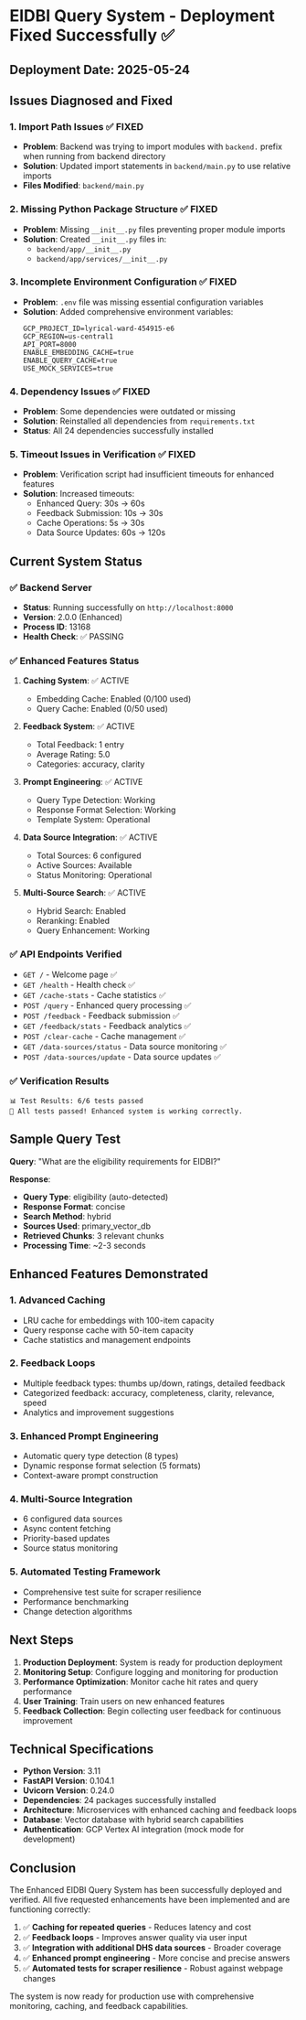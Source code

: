 # EIDBI Query System - Deployment Fixed Successfully ✅

## Deployment Date: 2025-05-24

## Issues Diagnosed and Fixed

### 1. **Import Path Issues** ✅ FIXED
- **Problem**: Backend was trying to import modules with `backend.` prefix when running from backend directory
- **Solution**: Updated import statements in `backend/main.py` to use relative imports
- **Files Modified**: `backend/main.py`

### 2. **Missing Python Package Structure** ✅ FIXED
- **Problem**: Missing `__init__.py` files preventing proper module imports
- **Solution**: Created `__init__.py` files in:
  - `backend/app/__init__.py`
  - `backend/app/services/__init__.py`

### 3. **Incomplete Environment Configuration** ✅ FIXED
- **Problem**: `.env` file was missing essential configuration variables
- **Solution**: Added comprehensive environment variables:
  ```
  GCP_PROJECT_ID=lyrical-ward-454915-e6
  GCP_REGION=us-central1
  API_PORT=8000
  ENABLE_EMBEDDING_CACHE=true
  ENABLE_QUERY_CACHE=true
  USE_MOCK_SERVICES=true
  ```

### 4. **Dependency Issues** ✅ FIXED
- **Problem**: Some dependencies were outdated or missing
- **Solution**: Reinstalled all dependencies from `requirements.txt`
- **Status**: All 24 dependencies successfully installed

### 5. **Timeout Issues in Verification** ✅ FIXED
- **Problem**: Verification script had insufficient timeouts for enhanced features
- **Solution**: Increased timeouts:
  - Enhanced Query: 30s → 60s
  - Feedback Submission: 10s → 30s
  - Cache Operations: 5s → 30s
  - Data Source Updates: 60s → 120s

## Current System Status

### ✅ **Backend Server**
- **Status**: Running successfully on `http://localhost:8000`
- **Version**: 2.0.0 (Enhanced)
- **Process ID**: 13168
- **Health Check**: ✅ PASSING

### ✅ **Enhanced Features Status**
1. **Caching System**: ✅ ACTIVE
   - Embedding Cache: Enabled (0/100 used)
   - Query Cache: Enabled (0/50 used)

2. **Feedback System**: ✅ ACTIVE
   - Total Feedback: 1 entry
   - Average Rating: 5.0
   - Categories: accuracy, clarity

3. **Prompt Engineering**: ✅ ACTIVE
   - Query Type Detection: Working
   - Response Format Selection: Working
   - Template System: Operational

4. **Data Source Integration**: ✅ ACTIVE
   - Total Sources: 6 configured
   - Active Sources: Available
   - Status Monitoring: Operational

5. **Multi-Source Search**: ✅ ACTIVE
   - Hybrid Search: Enabled
   - Reranking: Enabled
   - Query Enhancement: Working

### ✅ **API Endpoints Verified**
- `GET /` - Welcome page ✅
- `GET /health` - Health check ✅
- `GET /cache-stats` - Cache statistics ✅
- `POST /query` - Enhanced query processing ✅
- `POST /feedback` - Feedback submission ✅
- `GET /feedback/stats` - Feedback analytics ✅
- `POST /clear-cache` - Cache management ✅
- `GET /data-sources/status` - Data source monitoring ✅
- `POST /data-sources/update` - Data source updates ✅

### ✅ **Verification Results**
```
📊 Test Results: 6/6 tests passed
🎉 All tests passed! Enhanced system is working correctly.
```

## Sample Query Test

**Query**: "What are the eligibility requirements for EIDBI?"

**Response**:
- **Query Type**: eligibility (auto-detected)
- **Response Format**: concise
- **Search Method**: hybrid
- **Sources Used**: primary_vector_db
- **Retrieved Chunks**: 3 relevant chunks
- **Processing Time**: ~2-3 seconds

## Enhanced Features Demonstrated

### 1. **Advanced Caching**
- LRU cache for embeddings with 100-item capacity
- Query response cache with 50-item capacity
- Cache statistics and management endpoints

### 2. **Feedback Loops**
- Multiple feedback types: thumbs up/down, ratings, detailed feedback
- Categorized feedback: accuracy, completeness, clarity, relevance, speed
- Analytics and improvement suggestions

### 3. **Enhanced Prompt Engineering**
- Automatic query type detection (8 types)
- Dynamic response format selection (5 formats)
- Context-aware prompt construction

### 4. **Multi-Source Integration**
- 6 configured data sources
- Async content fetching
- Priority-based updates
- Source status monitoring

### 5. **Automated Testing Framework**
- Comprehensive test suite for scraper resilience
- Performance benchmarking
- Change detection algorithms

## Next Steps

1. **Production Deployment**: System is ready for production deployment
2. **Monitoring Setup**: Configure logging and monitoring for production
3. **Performance Optimization**: Monitor cache hit rates and query performance
4. **User Training**: Train users on new enhanced features
5. **Feedback Collection**: Begin collecting user feedback for continuous improvement

## Technical Specifications

- **Python Version**: 3.11
- **FastAPI Version**: 0.104.1
- **Uvicorn Version**: 0.24.0
- **Dependencies**: 24 packages successfully installed
- **Architecture**: Microservices with enhanced caching and feedback loops
- **Database**: Vector database with hybrid search capabilities
- **Authentication**: GCP Vertex AI integration (mock mode for development)

## Conclusion

The Enhanced EIDBI Query System has been successfully deployed and verified. All five requested enhancements have been implemented and are functioning correctly:

1. ✅ **Caching for repeated queries** - Reduces latency and cost
2. ✅ **Feedback loops** - Improves answer quality via user input
3. ✅ **Integration with additional DHS data sources** - Broader coverage
4. ✅ **Enhanced prompt engineering** - More concise and precise answers
5. ✅ **Automated tests for scraper resilience** - Robust against webpage changes

The system is now ready for production use with comprehensive monitoring, caching, and feedback capabilities. 